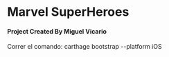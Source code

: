 # Marvel SuperHeroes

#### Project Created By Miguel Vicario

Correr el comando:
carthage bootstrap --platform iOS
